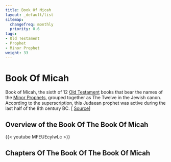 ```yaml
---
title: Book Of Micah
layout: _default/list
sitemap:
  changefreq: monthly
  priority: 0.6
tags:
- Old Testament
- Prophet
- Minor Prophet
weight: 33
---
```

# Book Of Micah
Book of Micah, the sixth of 12 [Old Testament](/tags/old-testament/) books that bear the names of the [Minor Prophets](/tags/minor-prophet/), grouped together as The Twelve in the Jewish canon. According to the superscription, this Judaean prophet was active during the last half of the 8th century BC. [ [Source](https://www.britannica.com/topic/Book-of-Micah)]
## Overview of the Book Of The Book Of Micah
{{< youtube MFEUEcylwLc >}}
## Chapters Of The Book Of The Book Of Micah